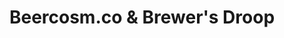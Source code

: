 ---
title: "Beercosm.co & Brewer's Droop"
url: /bristol/beercosm-co-und-brewers-droop/
shop: Spirituosen
---